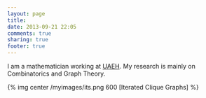 ```yaml
---
layout: page
title: 
date: 2013-09-21 22:05
comments: true
sharing: true
footer: true
---
```


I am a mathematician working at [UAEH](http://www.uaeh.edu.mx/). My
research is mainly on Combinatorics and Graph Theory.

{% img center /myimages/its.png 600 [Iterated Clique Graphs] %}
